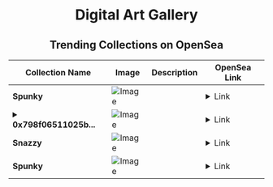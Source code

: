 <div align="center">

# Digital Art Gallery

## Trending Collections on OpenSea

| Collection Name                       | Image                                                                                     | Description                       | OpenSea Link                                                                                          |
|---------------------------------------|-------------------------------------------------------------------------------------------|-----------------------------------|--------------------------------------------------------------------------------------------------------|
| **Spunky** | ![Image](https://i.seadn.io/s/raw/files/2ae7cd68db0095ecf469d071d5e21e74.jpg?w=500&auto=format?w=200&auto=format) |  | <details><summary>Link</summary>[Spunky](https://opensea.io/collection/spunky-791)</details> |
| **<details><summary>0x798f06511025b...</summary>0x798f06511025b3d3719f35c87ba9c6239a427fb9</details>** | ![Image](https://i.seadn.io/s/raw/files/2fe6a4b31adc7f88c83faf61d5583c62.gif?w=500&auto=format?w=200&auto=format) |  | <details><summary>Link</summary>[0x798f06511025b3d3719f35c87ba9c6239a427fb9](https://opensea.io/collection/0x798f06511025b3d3719f35c87ba9c6239a427fb9)</details> |
| **Snazzy** | ![Image](https://i.seadn.io/s/raw/files/e0ada28f7348be6bf2cd8e299be040d0.jpg?w=500&auto=format?w=200&auto=format) |  | <details><summary>Link</summary>[Snazzy](https://opensea.io/collection/snazzy-531)</details> |
| **Spunky** | ![Image](https://i.seadn.io/s/raw/files/2ae7cd68db0095ecf469d071d5e21e74.jpg?w=500&auto=format?w=200&auto=format) |  | <details><summary>Link</summary>[Spunky](https://opensea.io/collection/spunky-790)</details> |

</div>